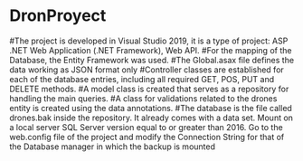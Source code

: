 # DronProyect
#The project is developed in Visual Studio 2019, it is a type of project: ASP .NET Web Application (.NET Framework), Web API.
#For the mapping of the Database, the Entity Framework was used.
#The Global.asax file defines the data working as JSON format only
#Controller classes are established for each of the database entries, including all required GET, POS, PUT and DELETE methods.
#A model class is created that serves as a repository for handling the main queries.
#A class for validations related to the drones entity is created using the data annotations.
#The database is the file called drones.bak inside the repository. It already comes with a data set. Mount on a local server SQL Server version equal to or greater than 2016. Go to the web.config file of the project and modify the Connection String for that of the Database manager in which the backup is mounted
